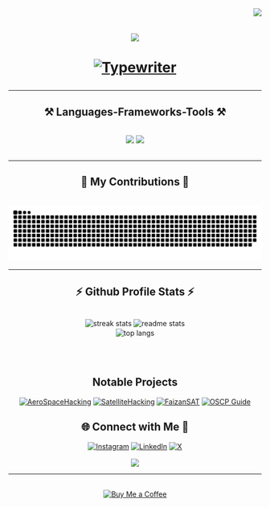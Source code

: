 <img align="right" src="https://visitor-badge.laobi.icu/badge?page_id=faizan-khanx.faizan-khanx" />

<h1 align="center">
    <img src="https://readme-typing-svg.herokuapp.com/?font=Righteous&size=35&center=true&vCenter=true&width=500&height=70&duration=4000&lines=Hi+There!+👋;+I'm+faizan+khan!;" />

[![Typewriter](https://readme-typing-svg.herokuapp.com?font=Orbitron&size=30&duration=4000&color=4440FF&pause=500&center=true&random=false&width=1200&lines=$+Developer+and+Cyber+Security+expert)](https://git.io/typing-svg)
</h1>

 <hr/>
 
<h2 align="center">⚒️ Languages-Frameworks-Tools ⚒️</h2>
<br/>
<div align="center">
    <img src="https://skillicons.dev/icons?i=vscode,github,git,gitlab,arch,linux,ubuntu,arduino,aws,cloudflare,codepen" />
    <img src="https://skillicons.dev/icons?i=redhat,html,css,javascript,python,react,django,firebase,mongodb,c,c#,java,mysql,nodejs,postgres" /><br>
</div>

<br/>
<hr/>

<div align="center">
  <h2>🐍 My Contributions 🐍</h2>
  <br>
  <img alt="snake eating my contributions" src="https://raw.githubusercontent.com/salesp07/salesp07/output/github-contribution-grid-snake.svg" />
  
  <br/>
</div>


<hr/>

<h2 align="center">⚡ Github Profile Stats ⚡</h2>
<br>
<div align=center>
  <img width=390 src="https://github-readme-streak-stats-salesp07.vercel.app/?user=faizan-khanx&count_private=true&theme=react&border_radius=10" alt="streak stats"/>
  <img width=390 src="https://github-readme-stats-salesp07.vercel.app/api?username=faizan-khanx&count_private=true&show_icons=true&theme=react&rank_icon=github&border_radius=10" alt="readme stats" />
  <br/>
  <img width=325 align="center" src="https://github-readme-stats-salesp07.vercel.app/api/top-langs/?username=faizan-khanx&hide=HTML&langs_count=8&layout=compact&theme=react&border_radius=10&size_weight=0.5&count_weight=0.5&exclude_repo=github-readme-stats" alt="top langs" />
</div>

 <br/><br/>


<div align="center">

##  Notable Projects

[![AeroSpaceHacking](https://github-readme-stats.vercel.app/api/pin/?username=faizan-khanx&repo=AeroSpaceHacking&border_color=289BF9&bg_color=0D1117&title_color=C9D1D9&text_color=8B949E&icon_color=289BF9)](https://github.com/faizan-khanx/AeroSpaceHacking)
[![SatelliteHacking](https://github-readme-stats.vercel.app/api/pin/?username=faizan-khanx&repo=SatelliteHacking-workshop&border_color=289BF9&bg_color=0D1117&title_color=C9D1D9&text_color=8B949E&icon_color=289BF9)](https://github.com/faizan-khanx/SatelliteHacking-Workshop )
[![FaizanSAT](https://github-readme-stats.vercel.app/api/pin/?username=faizan-khanx&repo=FaizanSAT&border_color=289BF9&bg_color=0D1117&title_color=C9D1D9&text_color=8B949E&icon_color=289BF9)](https://github.com/faizan-khanx/faizansat)
[![OSCP Guide](https://github-readme-stats.vercel.app/api/pin/?username=faizan-khanx&repo=OSCP&border_color=289BF9&bg_color=0D1117&title_color=C9D1D9&text_color=8B949E&icon_color=289BF9)](https://github.com/faizan-khanx/OSCP)



  <!-- Socials -->
<div align="center">
    
## 🌐 Connect with Me 🍬
[![Instagram](https://img.shields.io/badge/Instagram-%23E4405F.svg?logo=Instagram&logoColor=white)](https://instagram.com/EthicalFaizan) [![LinkedIn](https://img.shields.io/badge/LinkedIn-%230077B5.svg?logo=linkedin&logoColor=white)](https://linkedin.com/in/EthicalFaizan) [![X](https://img.shields.io/badge/X-black.svg?logo=X&logoColor=white)](https://x.com/EthicalFaizan)

</div>

<!-- Counter -->
<div align="center">
  
<img align="center" src="https://visitor-badge.laobi.icu/badge?page_id=faizan-khanx.faizan-khanx" />
</div>
<hr/>

<br/>

<div align="center">
<a href='https:/osint.cyberrethic.in/' target='_blank'><img height='64' style='border:0px;height:64px;' src='https://storage.ko-fi.com/cdn/kofi1.png?v=3' border='0' alt='Buy Me a Coffee' /></a>
</div>

<br/>
